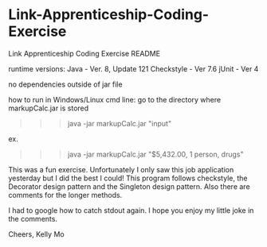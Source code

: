 # Link-Apprenticeship-Coding-Exercise
Link Apprenticeship Coding Exercise README

runtime versions: 
  Java -        Ver. 8, Update 121
  Checkstyle -  Ver 7.6
  jUnit -       Ver 4
  
no dependencies outside of jar file

how to run in Windows/Linux cmd line:
  go to the directory where markupCalc.jar is stored
  >>> java -jar markupCalc.jar "input"
  
  ex.
  >>> java -jar markupCalc.jar "$5,432.00, 1 person, drugs"
  
  
  
This was a fun exercise.
Unfortunately I only saw this job application yesterday but I did the best I could!
This program follows checkstyle, the Decorator design pattern and the Singleton design pattern.
Also there are comments for the longer methods.

I had to google how to catch stdout again. I hope you enjoy my little joke in the comments.

Cheers,
Kelly Mo
